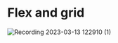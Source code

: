 # Flex and grid

![Recording 2023-03-13 122910 (1)](https://user-images.githubusercontent.com/56845435/224751020-dc068913-30e4-4164-a805-330514e603dd.gif)
